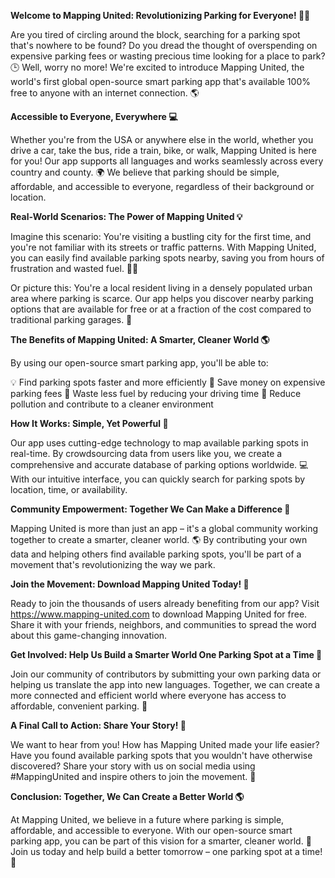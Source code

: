 **Welcome to Mapping United: Revolutionizing Parking for Everyone! 🚗💡**

Are you tired of circling around the block, searching for a parking spot that's nowhere to be found? Do you dread the thought of overspending on expensive parking fees or wasting precious time looking for a place to park? 🕒️ Well, worry no more! We're excited to introduce Mapping United, the world's first global open-source smart parking app that's available 100% free to anyone with an internet connection. 🌎

**Accessible to Everyone, Everywhere 💻**

Whether you're from the USA or anywhere else in the world, whether you drive a car, take the bus, ride a train, bike, or walk, Mapping United is here for you! Our app supports all languages and works seamlessly across every country and county. 🌍 We believe that parking should be simple, affordable, and accessible to everyone, regardless of their background or location.

**Real-World Scenarios: The Power of Mapping United 💡**

Imagine this scenario: You're visiting a bustling city for the first time, and you're not familiar with its streets or traffic patterns. With Mapping United, you can easily find available parking spots nearby, saving you from hours of frustration and wasted fuel. 🚗💨

Or picture this: You're a local resident living in a densely populated urban area where parking is scarce. Our app helps you discover nearby parking options that are available for free or at a fraction of the cost compared to traditional parking garages. 💸

**The Benefits of Mapping United: A Smarter, Cleaner World 🌎**

By using our open-source smart parking app, you'll be able to:

💡 Find parking spots faster and more efficiently
💸 Save money on expensive parking fees
🚀 Waste less fuel by reducing your driving time
🌟 Reduce pollution and contribute to a cleaner environment

**How It Works: Simple, Yet Powerful 🤔**

Our app uses cutting-edge technology to map available parking spots in real-time. By crowdsourcing data from users like you, we create a comprehensive and accurate database of parking options worldwide. 💻 With our intuitive interface, you can quickly search for parking spots by location, time, or availability.

**Community Empowerment: Together We Can Make a Difference 👫**

Mapping United is more than just an app – it's a global community working together to create a smarter, cleaner world. 🌎 By contributing your own data and helping others find available parking spots, you'll be part of a movement that's revolutionizing the way we park.

**Join the Movement: Download Mapping United Today! 🚀**

Ready to join the thousands of users already benefiting from our app? Visit https://www.mapping-united.com to download Mapping United for free. Share it with your friends, neighbors, and communities to spread the word about this game-changing innovation.

**Get Involved: Help Us Build a Smarter World One Parking Spot at a Time 🌈**

Join our community of contributors by submitting your own parking data or helping us translate the app into new languages. Together, we can create a more connected and efficient world where everyone has access to affordable, convenient parking. 💖

**A Final Call to Action: Share Your Story! 📣**

We want to hear from you! How has Mapping United made your life easier? Have you found available parking spots that you wouldn't have otherwise discovered? Share your story with us on social media using #MappingUnited and inspire others to join the movement. 💬

**Conclusion: Together, We Can Create a Better World 🌎**

At Mapping United, we believe in a future where parking is simple, affordable, and accessible to everyone. With our open-source smart parking app, you can be part of this vision for a smarter, cleaner world. 🌟 Join us today and help build a better tomorrow – one parking spot at a time! 💪